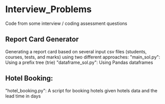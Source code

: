 # Interview_Problems
Code from some interview / coding assessment questions

## Report Card Generator
Generating a report card based on several input csv files (students, courses, tests, and marks) using two different approaches:
"main_sol.py": Using a prefix tree (trie)
"dataframe_sol.py": Using Pandas dataframes

## Hotel Booking:
"hotel_booking.py": A script for booking hotels given hotels data and the lead time in days
